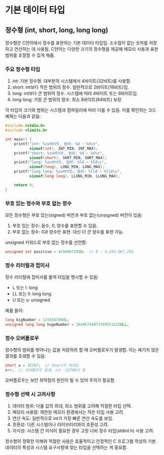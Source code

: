 # 기본 데이터 타입

## 정수형 (int, short, long, long long)

정수형은 C언어에서 정수를 표현하는 기본 데이터 타입임. 소수점이 없는 숫자를 저장하고 연산하는 데 사용됨. C언어는 다양한 크기의 정수형을 제공해 메모리 사용과 표현 범위를 조절할 수 있게 해줌.

### 주요 정수형 타입

1. int: 기본 정수형. 대부분의 시스템에서 4바이트(32비트)를 사용함.
2. short: int보다 작은 범위의 정수. 일반적으로 2바이트(16비트)임.
3. long: int보다 큰 범위의 정수. 시스템에 따라 4바이트 또는 8바이트임.
4. long long: 가장 큰 범위의 정수. 최소 8바이트(64비트) 보장.

각 타입의 크기와 범위는 시스템과 컴파일러에 따라 다를 수 있음. 이를 확인하는 코드 예제는 다음과 같음:

```c
#include <stdio.h>
#include <limits.h>

int main() {
    printf("int: %zu바이트, 범위: %d ~ %d\n", 
           sizeof(int), INT_MIN, INT_MAX);
    printf("short: %zu바이트, 범위: %d ~ %d\n", 
           sizeof(short), SHRT_MIN, SHRT_MAX);
    printf("long: %zu바이트, 범위: %ld ~ %ld\n", 
           sizeof(long), LONG_MIN, LONG_MAX);
    printf("long long: %zu바이트, 범위: %lld ~ %lld\n", 
           sizeof(long long), LLONG_MIN, LLONG_MAX);

    return 0;
}
```

### 부호 있는 정수와 부호 없는 정수

모든 정수형은 부호 있는(signed) 버전과 부호 없는(unsigned) 버전이 있음:

1. 부호 있는 정수: 음수, 0, 양수를 표현할 수 있음.
2. 부호 없는 정수: 0과 양수만 표현. 대신 더 큰 양수를 표현 가능.

unsigned 키워드로 부호 없는 정수를 선언함:

```c
unsigned int positive = 4294967295U;  // 0 ~ 4,294,967,295
```

### 정수 리터럴과 접미사

정수 리터럴에 접미사를 붙여 타입을 명시할 수 있음:

- L 또는 l: long
- LL 또는 ll: long long
- U 또는 u: unsigned

예를 들어:

```c
long bigNumber = 1234567890L;
unsigned long long hugeNumber = 18446744073709551615ULL;
```

### 정수 오버플로우

정수형의 범위를 벗어나는 값을 저장하려 할 때 오버플로우가 발생함. 이는 예기치 않은 결과를 초래할 수 있음:

```c
short x = 32767;  // short의 최대값
x++;  // 오버플로우 발생, x는 -32768이 됨
```

오버플로우는 보안 취약점의 원인이 될 수 있어 주의가 필요함.

### 정수형 선택 시 고려사항

1. 데이터 범위: 다룰 값의 최대, 최소 범위를 고려해 적절한 타입 선택.
2. 메모리 사용량: 제한된 메모리 환경에서는 작은 타입 사용 고려.
3. 연산 속도: 일반적으로 int가 가장 빠른 연산 속도를 보임.
4. 호환성: 다른 시스템이나 라이브러리와의 호환성 고려.
5. 이식성: 시스템 간 이식이 필요한 경우 고정 너비 정수 타입(stdint.h) 사용 고려.

정수형의 정확한 이해와 적절한 사용은 효율적이고 안정적인 C 프로그램 작성의 기본. 데이터의 특성과 시스템 요구사항에 맞는 타입을 선택하는 게 중요함.
